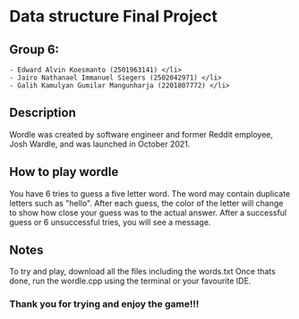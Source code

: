 # Data structure Final Project
## Group 6: 
    - Edward Alvin Koesmanto (2501963141) </li>
    - Jairo Nathanael Immanuel Siegers (2502042971) </li>
    - Galih Kamulyan Gumilar Mangunharja (2201807772) </li>

## Description
Wordle was created by software engineer and former Reddit employee, Josh Wardle, and was launched in October 2021.

## How to play wordle
You have 6 tries to guess a five letter word. The word may contain duplicate letters such as "hello".
After each guess, the color of the letter will change to show how close your guess was to the actual answer.
After a successful guess or 6 unsuccessful tries, you will see a message.

## Notes
To try and play, download all the files including the words.txt
Once thats done, run the wordle.cpp using the terminal or your favourite IDE.

### Thank you for trying and enjoy the game!!!